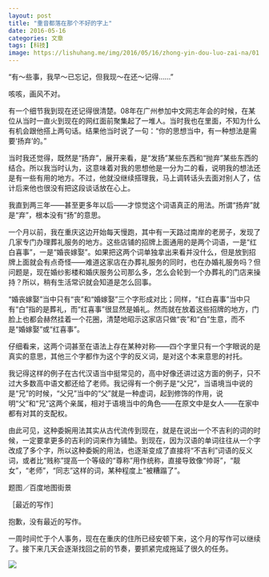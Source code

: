 ```yaml
---
layout: post
title: "重音都落在那个不好的字上"
date: 2016-05-16
categories: 文章
tags: [科技]
image: https://lishuhang.me/img/2016/05/16/zhong-yin-dou-luo-zai-na/01.png
---
```


“有～些事，我早～已忘记，但我现～在还～记得……”

咳咳，画风不对。

有一个细节我到现在还记得很清楚。08年在广州参加中文网志年会的时候，在某位从当时一直火到现在的网红面前聚集起了一堆人。当时我也在里面，不知为什么有机会跟他搭上两句话。结果他当时说了一句：“你的思想当中，有一种想法是需要‘扬弃’的。”

当时我还觉得，既然是“扬弃”，展开来看，是“发扬”某些东西和“抛弃”某些东西的结合。所以我当时认为，这意味着对我的思想他是一分为二的看，说明我的想法还是有一些有用的地方。不过，他就没继续搭理我，马上调转话头去面对别人了，估计后来他也很没有把这段谈话放在心上。

我直到两三年——甚至更多年以后——才惊觉这个词语真正的用法。所谓“扬弃”就是“弃”，根本没有“扬”的意思。

一个月以前，我在重庆这边开始每天慢跑，其中有一天路过南岸的老房子，发现了几家专门办理葬礼服务的地方。这些店铺的招牌上面通用的是两个词语，一是“红白喜事”，一是“婚丧嫁娶”。如果把这两个词单独拿出来看并没什么，但是放到招牌上面就会有点奇怪——难道这家店在办葬礼服务的同时，也在办婚礼服务吗？但问题是，现在婚纱影楼和婚庆服务公司那么多，怎么会轮到一个办葬礼的门店来操持？所以，稍有生活常识就会知道是怎么回事。

“婚丧嫁娶”当中只有“丧”和“婚嫁娶”三个字形成对比；同样，“红白喜事”当中只有“白”指的是葬礼，而“红喜事”很显然是婚礼。然而就在放着这些招牌的地方，门脸上也都会赫然挂着一个花圈，清楚地昭示这家店只做“丧”和“白”生意，而不是“婚嫁娶”或“红喜事”。

仔细看来，这两个词甚至在语法上存在某种对称——四个字里只有一个字眼说的是真实的意思，其他三个字都作为这个字的反义词，是对这个本来意思的衬托。

我记得这样的例子在古代汉语当中挺常见的，高中好像还讲过这方面的例子，只不过大多数高中语文都还给了老师。我记得有一个例子是“父兄”，当语境当中说的是“兄”的时候，“父兄”当中的“父”就是一种虚词，起到修饰的作用，说明“父”和“兄”这两个亲属，相对于语境当中的角色——在原文中是女人——在家中都有对其的支配权。

由此可见，这种委婉用法其实从古代流传到现在，就是在说出一个不吉利的词的时候，一定要拿更多的吉利的词来作为铺垫。到现在，因为汉语的单词往往从一个字改成了多个字，所以这种委婉的用法，也逐渐变成了直接将“不吉利”词语的反义词，或者比“贱称”提高一个等级的“尊称”用作统称，直接导致像“帅哥”，“靓女”，“老师”，“同志”这样的词，某种程度上“被糟蹋了”。

题图／百度地图街景

［最近的写作］

抱歉，没有最近的写作。

一周时间忙于个人事务，现在在重庆的住所已经安顿下来，这个月的写作可以继续了。接下来几天会逐渐找回之前的节奏，要抓紧完成拖延了很久的任务。

![](http://mmbiz.qpic.cn/mmbiz/AdRKyBVLoHIJpt12XbbLWKksvs29DIfy63NsqF4zB7o2viaWywQg4fMEpS2GdcicEibZ7fia2UV6gSFz6SJ7ctLdbg/0?wx_fmt=png)